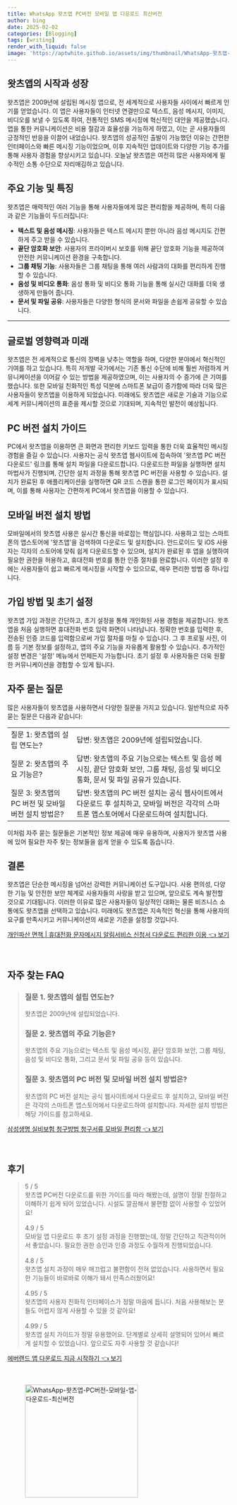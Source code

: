 ```yaml
---
title: WhatsApp 왓츠앱 PC버전 모바일 앱 다운로드 최신버전
author: bing
date: 2025-02-02
categories: [Blogging]
tags: [writing]
render_with_liquid: false
image: 'https://aptwhite.github.io/assets/img/thumbnail/WhatsApp-왓츠앱-PC버전-모바일-앱-다운로드-최신버전.webp'
---
```



<h2 id='왓츠앱의 시작과 성장'>왓츠앱의 시작과 성장</h2>

<p>왓츠앱은 2009년에 설립된 메시징 앱으로, 전 세계적으로 사용자들 사이에서 빠르게 인기를 얻었습니다. 이 앱은 사용자들이 인터넷 연결만으로 텍스트, 음성 메시지, 이미지, 비디오를 보낼 수 있도록 하여, 전통적인 SMS 메시징에 혁신적인 대안을 제공했습니다. 앱을 통한 커뮤니케이션은 비용 절감과 효율성을 가능하게 하였고, 이는 곧 사용자들의 긍정적인 반응을 이끌어 내었습니다. 왓츠앱의 성공적인 출발이 가능했던 이유는 간편한 인터페이스와 빠른 메시징 기능이었으며, 이후 지속적인 업데이트와 다양한 기능 추가를 통해 사용자 경험을 향상시키고 있습니다. 오늘날 왓츠앱은 여전히 많은 사용자에게 필수적인 소통 수단으로 자리매김하고 있습니다.</p>

<h2 id='주요 기능 및 특징'>주요 기능 및 특징</h2>

<p>왓츠앱은 매력적인 여러 기능을 통해 사용자들에게 많은 편리함을 제공하며, 특히 다음과 같은 기능들이 두드러집니다:</p>

<ul>
    <li><b>텍스트 및 음성 메시징</b>: 사용자들은 텍스트 메시지 뿐만 아니라 음성 메시지도 간편하게 주고 받을 수 있습니다.</li>
    <li><b>끝단 암호화 보안</b>: 사용자의 프라이버시 보호를 위해 끝단 암호화 기능을 제공하여 안전한 커뮤니케이션 환경을 구축합니다.</li>
    <li><b>그룹 채팅 기능</b>: 사용자들은 그룹 채팅을 통해 여러 사람과의 대화를 편리하게 진행할 수 있습니다.</li>
    <li><b>음성 및 비디오 통화</b>: 음성 통화 및 비디오 통화 기능을 통해 실시간 대화를 더욱 생생하게 만들어 줍니다.</li>
    <li><b>문서 및 파일 공유</b>: 사용자들은 다양한 형식의 문서와 파일을 손쉽게 공유할 수 있습니다.</li>
</ul>

<hr />

<h2 id='글로벌 영향력과 미래'>글로벌 영향력과 미래</h2>

<p>왓츠앱은 전 세계적으로 통신의 장벽을 낮추는 역할을 하며, 다양한 분야에서 혁신적인 기여를 하고 있습니다. 특히 저개발 국가에서는 기존 통신 수단에 비해 훨씬 저렴하게 커뮤니케이션을 이어갈 수 있는 방법을 제공하였으며, 이는 사용자의 수 증가에 큰 기여를 했습니다. 또한 모바일 친화적인 특성 덕분에 스마트폰 보급이 증가함에 따라 더욱 많은 사용자들이 왓츠앱을 이용하게 되었습니다. 미래에도 왓츠앱은 새로운 기술과 기능으로 세계 커뮤니케이션의 표준을 제시할 것으로 기대되며, 지속적인 발전이 예상됩니다.</p>

<h2 id='PC 버전 설치 가이드'>PC 버전 설치 가이드</h2>

<p>PC에서 왓츠앱을 이용하면 큰 화면과 편리한 키보드 입력을 통한 더욱 효율적인 메시징 경험을 즐길 수 있습니다. 사용자는 공식 왓츠앱 웹사이트에 접속하여 '왓츠앱 PC 버전 다운로드' 링크를 통해 설치 파일을 다운로드합니다. 다운로드한 파일을 실행하면 설치 마법사가 진행되며, 간단한 설치 과정을 통해 왓츠앱 PC 버전을 사용할 수 있습니다. 설치가 완료된 후 애플리케이션을 실행하면 QR 코드 스캔을 통한 로그인 페이지가 표시되며, 이를 통해 사용자는 간편하게 PC에서 왓츠앱을 이용할 수 있습니다.</p>

<h2 id='모바일 버전 설치 방법'>모바일 버전 설치 방법</h2>

<p>모바일에서의 왓츠앱 사용은 실시간 통신을 바로잡는 핵심입니다. 사용하고 있는 스마트폰의 앱스토어에 '왓츠앱'을 검색하여 다운로드 및 설치합니다. 안드로이드 및 iOS 사용자는 각자의 스토어에 맞춰 쉽게 다운로드할 수 있으며, 설치가 완료된 후 앱을 실행하여 필요한 권한을 허용하고, 휴대전화 번호를 통한 인증 절차를 완료합니다. 이러한 설정 후에는 사용자들이 쉽고 빠르게 메시징을 시작할 수 있으므로, 매우 편리한 방법 중 하나입니다.</p>

<h2 id='가입 방법 및 초기 설정'>가입 방법 및 초기 설정</h2>

<p>왓츠앱 가입 과정은 간단하고, 초기 설정을 통해 개인화된 사용 경험을 제공합니다. 왓츠앱을 처음 실행하면 휴대전화 번호 입력 화면이 나타납니다. 정확한 번호를 입력한 후, 전송된 인증 코드를 입력함으로써 가입 절차를 마칠 수 있습니다. 그 후 프로필 사진, 이름 등 기본 정보를 설정하고, 앱의 주요 기능을 자유롭게 활용할 수 있습니다. 추가적인 설정 변경은 '설정' 메뉴에서 언제든지 가능합니다. 초기 설정 후 사용자들은 더욱 원활한 커뮤니케이션을 경험할 수 있게 됩니다.</p>

<h2 id='자주 묻는 질문'>자주 묻는 질문</h2>

<p>많은 사용자들이 왓츠앱을 사용하면서 다양한 질문을 가지고 있습니다. 일반적으로 자주 묻는 질문은 다음과 같습니다:</p>

<table>
    <tr>
        <td>질문 1: 왓츠앱의 설립 연도는?</td>
        <td>답변: 왓츠앱은 2009년에 설립되었습니다.</td>
    </tr>
    <tr>
        <td>질문 2: 왓츠앱의 주요 기능은?</td>
        <td>답변: 왓츠앱의 주요 기능으로는 텍스트 및 음성 메시징, 끝단 암호화 보안, 그룹 채팅, 음성 및 비디오 통화, 문서 및 파일 공유가 있습니다.</td>
    </tr>
    <tr>
        <td>질문 3: 왓츠앱의 PC 버전 및 모바일 버전 설치 방법은?</td>
        <td>답변: 왓츠앱의 PC 버전 설치는 공식 웹사이트에서 다운로드 후 설치하고, 모바일 버전은 각각의 스마트폰 앱스토어에서 다운로드하여 설치합니다.</td>
    </tr>
</table>

<p>이처럼 자주 묻는 질문들은 기본적인 정보 제공에 매우 유용하며, 사용자가 왓츠앱 사용에 있어 필요한 자주 찾는 정보들을 쉽게 얻을 수 있도록 돕습니다.</p>

<h2 id='결론'>결론</h2>

<p>왓츠앱은 단순한 메시징을 넘어선 강력한 커뮤니케이션 도구입니다. 사용 편의성, 다양한 기능 및 안전한 보안 체계로 사용자들의 사랑을 받고 있으며, 앞으로도 계속 발전할 것으로 기대됩니다. 이러한 이유로 많은 사용자들이 일상적인 대화는 물론 비즈니스 소통에도 왓츠앱을 선택하고 있습니다. 미래에도 왓츠앱은 지속적인 혁신을 통해 사용자의 요구를 만족시키고 커뮤니케이션의 새로운 기준을 설정할 것입니다.</p>


<p><a class="click-button" title="개인파산 면책 | 휴대전화 문자메시지 알림서비스 신청서 다운로드 편리한 이용" href="https://aptwhite.github.io/posts/%EA%B0%9C%EC%9D%B8%ED%8C%8C%EC%82%B0-%EB%A9%B4%EC%B1%85-%ED%9C%B4%EB%8C%80%EC%A0%84%ED%99%94-%EB%AC%B8%EC%9E%90%EB%A9%94%EC%8B%9C%EC%A7%80-%EC%95%8C%EB%A6%BC%EC%84%9C%EB%B9%84%EC%8A%A4-%EC%8B%A0%EC%B2%AD%EC%84%9C-%EB%8B%A4%EC%9A%B4%EB%A1%9C%EB%93%9C-%ED%8E%B8%EB%A6%AC%ED%95%9C-%EC%9D%B4%EC%9A%A9/" rel="dofollow">개인파산 면책 | 휴대전화 문자메시지 알림서비스 신청서 다운로드 편리한 이용 👈 보기</a></p><br>
<h2 id='자주_찾는_FAQ'>자주 찾는 FAQ</h2>
<div itemscope="" itemtype="https://schema.org/FAQPage"> 
<blockquote> 
<div itemscope="" itemprop="mainEntity" itemtype="https://schema.org/Question"> 
<h3 itemprop="name">질문 1. 왓츠앱의 설립 연도는?</h3> 
<div itemscope="" itemprop="acceptedAnswer" itemtype="https://schema.org/Answer"> 
<span itemprop="text"> 
<p>왓츠앱은 2009년에 설립되었습니다.</p> 
</span> 
</div> 
</div> 
<div itemscope="" itemprop="mainEntity" itemtype="https://schema.org/Question"> 
<h3 itemprop="name">질문 2. 왓츠앱의 주요 기능은?</h3> 
<div itemscope="" itemprop="acceptedAnswer" itemtype="https://schema.org/Answer"> 
<span itemprop="text"> 
<p>왓츠앱의 주요 기능으로는 텍스트 및 음성 메시징, 끝단 암호화 보안, 그룹 채팅, 음성 및 비디오 통화, 그리고 문서 및 파일 공유 등이 있습니다.</p> 
</span> 
</div> 
</div> 
<div itemscope="" itemprop="mainEntity" itemtype="https://schema.org/Question"> 
<h3 itemprop="name">질문 3. 왓츠앱의 PC 버전 및 모바일 버전 설치 방법은?</h3> 
<div itemscope="" itemprop="acceptedAnswer" itemtype="https://schema.org/Answer"> 
<span itemprop="text"> 
<p>왓츠앱의 PC 버전 설치는 공식 웹사이트에서 다운로드 후 설치하고, 모바일 버전은 각각의 스마트폰 앱스토어에서 다운로드하여 설치합니다. 자세한 설치 방법은 해당 가이드를 참고하세요.</p> 
</span> 
</div> 
</div> 
</blockquote> 
</div>
<p><a class="click-button" title="삼성생명 실비보험 청구방법 청구서류 모바일 편리함" href="https://aptwhite.github.io/posts/%EC%82%BC%EC%84%B1%EC%83%9D%EB%AA%85-%EC%8B%A4%EB%B9%84%EB%B3%B4%ED%97%98-%EC%B2%AD%EA%B5%AC%EB%B0%A9%EB%B2%95-%EC%B2%AD%EA%B5%AC%EC%84%9C%EB%A5%98-%EB%AA%A8%EB%B0%94%EC%9D%BC-%ED%8E%B8%EB%A6%AC%ED%95%A8/" rel="dofollow">삼성생명 실비보험 청구방법 청구서류 모바일 편리함 👈 보기</a></p><br>
<h2 id='후기'>후기</h2>
<div itemscope itemtype="https://schema.org/Product">
  <blockquote>
  <div itemprop="review" itemscope itemtype="https://schema.org/Review">
      <div itemprop="reviewRating" itemscope itemtype="https://schema.org/Rating"> <span itemprop="ratingValue">5</span> / <span itemprop="bestRating">5</span> </div>
      <span itemprop="reviewBody">왓츠앱 PC버전 다운로드를 위한 가이드를 따라 해봤는데, 설명이 정말 친절하고 이해하기 쉽게 되어 있었습니다. 시설도 깔끔해서 불편함 없이 사용할 수 있었어요!</span>
  </div>
  <br>
  <div itemprop="review" itemscope itemtype="https://schema.org/Review">
      <div itemprop="reviewRating" itemscope itemtype="https://schema.org/Rating"> <span itemprop="ratingValue">4.9</span> / <span itemprop="bestRating">5</span> </div>
      <span itemprop="reviewBody">모바일 앱 다운로드 후 초기 설정 과정을 진행했는데, 정말 간단하고 직관적이어서 좋았습니다. 필요한 권한 승인과 인증 과정도 수월하게 진행되었습니다.</span>
  </div>
  <br>
  <div itemprop="review" itemscope itemtype="https://schema.org/Review">
      <div itemprop="reviewRating" itemscope itemtype="https://schema.org/Rating"> <span itemprop="ratingValue">4.8</span> / <span itemprop="bestRating">5</span> </div>
      <span itemprop="reviewBody">왓츠앱 설치 과정이 매우 매끄럽고 불편함이 전혀 없었습니다. 사용하면서 필요한 기능들이 바로바로 이해가 돼서 만족스러웠어요!</span>
  </div>
  <br>
  <div itemprop="review" itemscope itemtype="https://schema.org/Review">
      <div itemprop="reviewRating" itemscope itemtype="https://schema.org/Rating"> <span itemprop="ratingValue">4.95</span> / <span itemprop="bestRating">5</span> </div>
      <span itemprop="reviewBody">왓츠앱의 사용자 친화적 인터페이스가 정말 마음에 듭니다. 처음 사용해보는 분들도 어렵지 않게 사용할 수 있을 것 같아요!</span>
  </div>
  <br>
  <div itemprop="review" itemscope itemtype="https://schema.org/Review">
      <div itemprop="reviewRating" itemscope itemtype="https://schema.org/Rating"> <span itemprop="ratingValue">4.99</span> / <span itemprop="bestRating">5</span> </div>
      <span itemprop="reviewBody">왓츠앱 설치 가이드가 정말 유용했어요. 단계별로 상세히 설명되어 있어서 빠르게 설치할 수 있었습니다. 앞으로도 자주 사용할 것 같습니다!</span>
  </div>
  </blockquote>
</div>
<p><a class="click-button" title="에버랜드 앱 다운로드 지금 시작하기" href="https://aptwhite.github.io/posts/%EC%97%90%EB%B2%84%EB%9E%9C%EB%93%9C-%EC%95%B1-%EB%8B%A4%EC%9A%B4%EB%A1%9C%EB%93%9C-%EC%A7%80%EA%B8%88-%EC%8B%9C%EC%9E%91%ED%95%98%EA%B8%B0/" rel="dofollow">에버랜드 앱 다운로드 지금 시작하기 👈 보기</a></p><br>
<figure class="image"><img src="https://aptwhite.github.io/assets/img/thumbnail/WhatsApp-왓츠앱-PC버전-모바일-앱-다운로드-최신버전.webp" alt="WhatsApp-왓츠앱-PC버전-모바일-앱-다운로드-최신버전" width="256" height="256"></figure>